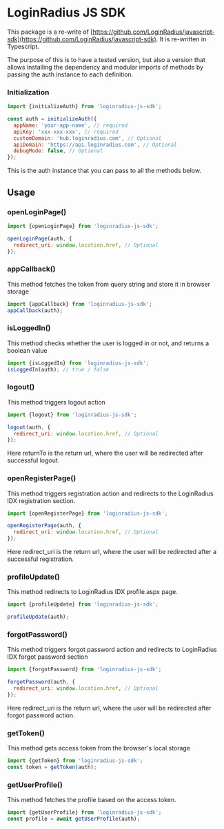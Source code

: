 # LoginRadius JS SDK

This package is a re-write of [https://github.com/LoginRadius/javascript-sdk](https://github.com/LoginRadius/javascript-sdk). It is re-written in Typescript.

The purpose of this is to have a tested version, but also a version that allows installing the dependency and modular imports of methods by passing the auth instance to each definition.

### Initialization

```js
import {initializeAuth} from 'loginradius-js-sdk';

const auth = initializeAuth({
  appName: 'your-app-name', // required
  apiKey: 'xxx-xxx-xxx', // required
  customDomain: 'hub.loginradius.com', // Optional
  apiDomain: 'https://api.loginradius.com', // Optional
  debugMode: false, // Optional
});
```

This is the auth instance that you can pass to all the methods below.

## Usage

### openLoginPage()

```js
import {openLoginPage} from 'loginradius-js-sdk';

openLoginPage(auth, {
  redirect_uri: window.location.href, // Optional
});
```

### appCallback()

This method fetches the token from query string and store it in browser storage

```js
import {appCallback} from 'loginradius-js-sdk';
appCallback(auth);
```

### isLoggedIn()

This method checks whether the user is logged in or not, and returns a boolean value

```js
import {isLoggedIn} from 'loginradius-js-sdk';
isLoggedIn(auth); // true / false
```

### logout()

This method triggers logout action

```js
import {logout} from 'loginradius-js-sdk';

logout(auth, {
  redirect_uri: window.location.href, // Optional
});
```

Here returnTo is the return url, where the user will be redirected after successful logout.

### openRegisterPage()

This method triggers registration action and redirects to the LoginRadius IDX registration section.

```js
import {openRegisterPage} from 'loginradius-js-sdk';

openRegisterPage(auth, {
  redirect_uri: window.location.href, // Optional
});
```

Here redirect_uri is the return url, where the user will be redirected after a successful registration.

### profileUpdate()

This method redirects to LoginRadius IDX profile.aspx page.

```js
import {profileUpdate} from 'loginradius-js-sdk';

profileUpdate(auth);
```

### forgotPassword()

This method triggers forgot password action and redirects to LoginRadius IDX forgot password section

```js
import {forgotPassword} from 'loginradius-js-sdk';

forgotPassword(auth, {
  redirect_uri: window.location.href, // Optional
});
```

Here redirect_uri is the return url, where the user will be redirected after forgot password action.

### getToken()

This method gets access token from the browser's local storage

```js
import {getToken} from 'loginradius-js-sdk';
const token = getToken(auth);
```

### getUserProfile()

This method fetches the profile based on the access token.

```js
import {getUserProfile} from 'loginradius-js-sdk';
const profile = await getUserProfile(auth);
```
